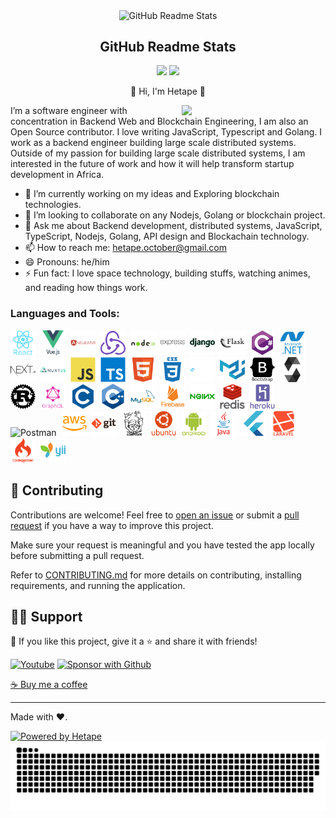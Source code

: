 <p align="center">
    <img width="100px" src="https://res.cloudinary.com/anuraghazra/image/upload/v1594908242/logo_ccswme.svg" align="center" alt="GitHub Readme Stats" />
    <h2 align="center">GitHub Readme Stats</h2>
<p>

<p align="center">
  <a href="https://github.com/search?q=extension%3Amd+%22github+readme+streak+stats+herokuapp%22&type=Code" alt="Users" title="Repo users">
    <img src="https://freshidea.com/jonah/app/github-search-results/streak-stats"/></a>
  <a href="https://discord.gg/fPrdqh3Zfu" alt="Discord" title="Dev Pro Tips Discussion & Support Server">
    <img src="https://img.shields.io/discord/819650821314052106?color=7289DA&logo=discord&logoColor=white&style=for-the-badge"/></a>
</p>
<p align ="center">👋 Hi, I'm Hetape 👋</p>
<img align='right' src="https://media.giphy.com/media/M9gbBd9nbDrOTu1Mqx/giphy.gif" width="230">

I’m a software engineer with concentration in Backend Web and Blockchain Engineering, I am also an Open Source contributor. I love writing JavaScript, Typescript and Golang. I work as a backend engineer building large scale distributed systems. Outside of my passion for building large scale distributed systems, I am interested in the future of work and how it will help transform startup development in Africa.
- 🔭 I’m currently working on my ideas and Exploring blockchain technologies.
- 👯 I’m looking to collaborate on any Nodejs, Golang or blockchain project.
- 💬 Ask me about Backend development, distributed systems, JavaScript, TypeScript, Nodejs, Golang, API design and Blockachain technology.
- 📫 How to reach me: hetape.october@gmail.com
- 😄 Pronouns: he/him
- ⚡ Fun fact: I love space technology, building stuffs, watching animes, and reading how things work.



<h3 align="left">Languages and Tools:</h3>
<p align="left"> <img src="https://github.com/devicons/devicon/blob/master/icons/react/react-original-wordmark.svg" title="React" alt="React" width="40" height="40"/>&nbsp;
<img src="https://github.com/devicons/devicon/blob/master/icons/vuejs/vuejs-original-wordmark.svg" title="VueJS"  alt="VueJS" width="40" height="40"/>&nbsp;
<img src="https://github.com/devicons/devicon/blob/master/icons/angularjs/angularjs-plain-wordmark.svg" title="AngularJS"  alt="AngularJS" width="40" height="40"/>&nbsp;
<img src="https://github.com/devicons/devicon/blob/master/icons/redux/redux-original.svg" title="Redux" alt="Redux " width="40" height="40"/>&nbsp;
<img src="https://github.com/devicons/devicon/blob/master/icons/nodejs/nodejs-original-wordmark.svg" title="NodeJS" alt="NodeJS" width="40" height="40"/>&nbsp;
<img src="https://github.com/devicons/devicon/blob/master/icons/express/express-original-wordmark.svg" title="Express"  alt="Express" width="40" height="40"/>&nbsp;
<img src="https://github.com/devicons/devicon/blob/master/icons/django/django-plain-wordmark.svg" title="DJango"  alt="DJango" width="40" height="40"/>&nbsp;
<img src="https://github.com/devicons/devicon/blob/master/icons/flask/flask-original-wordmark.svg" title="Flask"  alt="Flask" width="40" height="40"/>&nbsp;
<img src="https://github.com/devicons/devicon/blob/master/icons/csharp/csharp-original.svg" title="CSharp"  alt="CSharp" width="40" height="40"/>&nbsp;
<img src="https://github.com/devicons/devicon/blob/master/icons/dot-net/dot-net-plain-wordmark.svg" title="Dot Net"  alt="Dot Net" width="40" height="40"/>&nbsp;
<img src="https://github.com/devicons/devicon/blob/master/icons/nextjs/nextjs-original-wordmark.svg" title="NEXT JS"  alt="NEXT JS" width="40" height="40"/>&nbsp;
<img src="https://github.com/devicons/devicon/blob/master/icons/nuxtjs/nuxtjs-original-wordmark.svg" title="NUXT JS"  alt="NUXT JS" width="40" height="40"/>&nbsp;
<img src="https://github.com/devicons/devicon/blob/master/icons/javascript/javascript-original.svg" title="JavaScript" alt="JavaScript" width="40" height="40"/>&nbsp;
<img src="https://github.com/devicons/devicon/blob/master/icons/typescript/typescript-original.svg" title="TypeScript"  alt="TypeScript" width="40" height="40"/>&nbsp;
<img src="https://github.com/devicons/devicon/blob/master/icons/html5/html5-original.svg" title="HTML5" alt="HTML5" width="40" height="40"/>&nbsp;
<img src="https://github.com/devicons/devicon/blob/master/icons/css3/css3-plain-wordmark.svg"  title="CSS3" alt="CSS3" width="40" height="40"/>&nbsp;
<img src="https://github.com/devicons/devicon/blob/master/icons/tailwindcss/tailwindcss-original-wordmark.svg" title="TailWindCSS"  alt="TailWindCSS" width="40" height="40"/>&nbsp;
<img src="https://github.com/devicons/devicon/blob/master/icons/materialui/materialui-original.svg" title="Material UI" alt="Material UI" width="40" height="40"/>&nbsp;
<img src="https://github.com/devicons/devicon/blob/master/icons/bootstrap/bootstrap-plain-wordmark.svg" title="BootStrap"  alt="BootStrap" width="40" height="40"/>&nbsp;
<img src="https://github.com/devicons/devicon/blob/master/icons/solidity/solidity-original.svg" title="Solidity"  alt="Solidity" width="40" height="40"/>&nbsp;
<img src="https://github.com/devicons/devicon/blob/master/icons/rust/rust-plain.svg" title="Rust"  alt="Rust" width="40" height="40"/>&nbsp;
<img src="https://github.com/devicons/devicon/blob/master/icons/graphql/graphql-plain-wordmark.svg" title="Graphql"  alt="Graphql" width="40" height="40"/>&nbsp;
<img src="https://github.com/devicons/devicon/blob/master/icons/c/c-plain.svg" title="C"  alt="C" width="40" height="40"/>&nbsp;
<img src="https://github.com/devicons/devicon/blob/master/icons/cplusplus/cplusplus-original.svg" title="C++"  alt="C++" width="40" height="40"/>&nbsp;
<img src="https://github.com/devicons/devicon/blob/master/icons/mysql/mysql-original-wordmark.svg" title="MySQL"  alt="MySQL" width="40" height="40"/>&nbsp;
<img src="https://github.com/devicons/devicon/blob/master/icons/firebase/firebase-plain-wordmark.svg" title="Firebase" alt="Firebase" width="40" height="40"/>&nbsp;
<img src="https://github.com/devicons/devicon/blob/master/icons/nginx/nginx-original.svg" title="Nginx"  alt="Nginx" width="40" height="40"/>&nbsp;
<img src="https://github.com/devicons/devicon/blob/master/icons/redis/redis-original-wordmark.svg" title="Redis"  alt="Redis" width="40" height="40"/>&nbsp;
<img src="https://github.com/devicons/devicon/blob/master/icons/heroku/heroku-plain-wordmark.svg" title="Heroku"  alt="Heroku" width="40" height="40"/>&nbsp;
<img src="https://www.vectorlogo.zone/logos/getpostman/getpostman-icon.svg" title="Postman"  alt="Postman" width="40" height="40"/>&nbsp;
<img src="https://github.com/devicons/devicon/blob/master/icons/amazonwebservices/amazonwebservices-plain-wordmark.svg" title="AWS" alt="AWS" width="40" height="40"/>&nbsp;
<img src="https://github.com/devicons/devicon/blob/master/icons/git/git-original-wordmark.svg" title="Git" **alt="Git" width="40" height="40"/>&nbsp;
<img src="https://github.com/devicons/devicon/blob/master/icons/composer/composer-line-wordmark.svg" title="Composer"  alt="Composer" width="40" height="40"/>&nbsp;
<img src="https://github.com/devicons/devicon/blob/master/icons/ubuntu/ubuntu-plain-wordmark.svg" title="Ubuntu"  alt="Ubuntu" width="40" height="40"/>&nbsp;
<img src="https://github.com/devicons/devicon/blob/master/icons/android/android-plain-wordmark.svg" title="Android"  alt="Android" width="40" height="40"/>&nbsp;
<img src="https://github.com/devicons/devicon/blob/master/icons/java/java-original-wordmark.svg" title="Java" alt="Java" width="40" height="40"/>&nbsp;
<img src="https://github.com/devicons/devicon/blob/master/icons/flutter/flutter-original.svg" title="Flutter" alt="Flutter" width="40" height="40"/>&nbsp;
<img src="https://github.com/devicons/devicon/blob/master/icons/laravel/laravel-plain-wordmark.svg" title="Laravel"  alt="Laravel" width="40" height="40"/>&nbsp;
<img src="https://github.com/devicons/devicon/blob/master/icons/codeigniter/codeigniter-plain-wordmark.svg" title="CodeIgniter"  alt="CodeIgniter" width="40" height="40"/>&nbsp;
<img src="https://github.com/devicons/devicon/blob/master/icons/yii/yii-original-wordmark.svg" title="YII"  alt="YII" width="40" height="40"/>&nbsp; </p>


## 🤗 Contributing

Contributions are welcome! Feel free to [open an issue](https://github.com/DenverCoder1/github-readme-streak-stats/issues/new/choose) or submit a [pull request](https://github.com/DenverCoder1/github-readme-streak-stats/compare) if you have a way to improve this project.

Make sure your request is meaningful and you have tested the app locally before submitting a pull request.

Refer to [CONTRIBUTING.md](/CONTRIBUTING.md) for more details on contributing, installing requirements, and running the application.

## 🙋‍♂️ Support

💙 If you like this project, give it a ⭐ and share it with friends!

<p align="left">
  <a href="https://www.youtube.com/channel/UCipSxT7a3rn81vGLw9lqRkg?sub_confirmation=1"><img alt="Youtube" title="Youtube" src="https://img.shields.io/badge/-Subscribe-red?style=for-the-badge&logo=youtube&logoColor=white"/></a>
  <a href="https://github.com/sponsors/DenverCoder1"><img alt="Sponsor with Github" title="Sponsor with Github" src="https://img.shields.io/badge/-Sponsor-ea4aaa?style=for-the-badge&logo=github&logoColor=white"/></a>
</p>

[☕ Buy me a coffee](https://ko-fi.com/jlawrence)

---

Made with ❤️.

<a href="https://heroku.com/"><img alt="Powered by Hetape" title="Powered by Hetape" src="https://img.shields.io/badge/-Powered%20by%20Heroku-6567a5?style=for-the-badge&logo=heroku&logoColor=white"/></a>
![mishmanners snake gif](https://github.com/mishmanners/MishManners/blob/output/github-contribution-grid-snake.svg)
